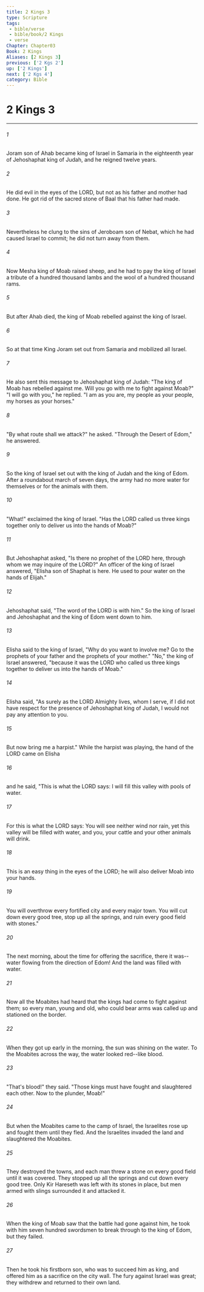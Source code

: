 ```yaml
---
title: 2 Kings 3
type: Scripture
tags:
 - bible/verse
 - bible/book/2 Kings
 - verse
Chapter: Chapter03
Book: 2 Kings
Aliases: [2 Kings 3]
previous: ['2 Kgs 2']
up: ['2 Kings']
next: ['2 Kgs 4']
category: Bible
---
```

# 2 Kings 3

***


###### 1 
Joram son of Ahab became king of Israel in Samaria in the eighteenth year of Jehoshaphat king of Judah, and he reigned twelve years. 

###### 2 
He did evil in the eyes of the LORD, but not as his father and mother had done. He got rid of the sacred stone of Baal that his father had made. 

###### 3 
Nevertheless he clung to the sins of Jeroboam son of Nebat, which he had caused Israel to commit; he did not turn away from them. 

###### 4 
Now Mesha king of Moab raised sheep, and he had to pay the king of Israel a tribute of a hundred thousand lambs and the wool of a hundred thousand rams. 

###### 5 
But after Ahab died, the king of Moab rebelled against the king of Israel. 

###### 6 
So at that time King Joram set out from Samaria and mobilized all Israel. 

###### 7 
He also sent this message to Jehoshaphat king of Judah: "The king of Moab has rebelled against me. Will you go with me to fight against Moab?" "I will go with you," he replied. "I am as you are, my people as your people, my horses as your horses." 

###### 8 
"By what route shall we attack?" he asked. "Through the Desert of Edom," he answered. 

###### 9 
So the king of Israel set out with the king of Judah and the king of Edom. After a roundabout march of seven days, the army had no more water for themselves or for the animals with them. 

###### 10 
"What!" exclaimed the king of Israel. "Has the LORD called us three kings together only to deliver us into the hands of Moab?" 

###### 11 
But Jehoshaphat asked, "Is there no prophet of the LORD here, through whom we may inquire of the LORD?" An officer of the king of Israel answered, "Elisha son of Shaphat is here. He used to pour water on the hands of Elijah." 

###### 12 
Jehoshaphat said, "The word of the LORD is with him." So the king of Israel and Jehoshaphat and the king of Edom went down to him. 

###### 13 
Elisha said to the king of Israel, "Why do you want to involve me? Go to the prophets of your father and the prophets of your mother." "No," the king of Israel answered, "because it was the LORD who called us three kings together to deliver us into the hands of Moab." 

###### 14 
Elisha said, "As surely as the LORD Almighty lives, whom I serve, if I did not have respect for the presence of Jehoshaphat king of Judah, I would not pay any attention to you. 

###### 15 
But now bring me a harpist." While the harpist was playing, the hand of the LORD came on Elisha 

###### 16 
and he said, "This is what the LORD says: I will fill this valley with pools of water. 

###### 17 
For this is what the LORD says: You will see neither wind nor rain, yet this valley will be filled with water, and you, your cattle and your other animals will drink. 

###### 18 
This is an easy thing in the eyes of the LORD; he will also deliver Moab into your hands. 

###### 19 
You will overthrow every fortified city and every major town. You will cut down every good tree, stop up all the springs, and ruin every good field with stones." 

###### 20 
The next morning, about the time for offering the sacrifice, there it was--water flowing from the direction of Edom! And the land was filled with water. 

###### 21 
Now all the Moabites had heard that the kings had come to fight against them; so every man, young and old, who could bear arms was called up and stationed on the border. 

###### 22 
When they got up early in the morning, the sun was shining on the water. To the Moabites across the way, the water looked red--like blood. 

###### 23 
"That's blood!" they said. "Those kings must have fought and slaughtered each other. Now to the plunder, Moab!" 

###### 24 
But when the Moabites came to the camp of Israel, the Israelites rose up and fought them until they fled. And the Israelites invaded the land and slaughtered the Moabites. 

###### 25 
They destroyed the towns, and each man threw a stone on every good field until it was covered. They stopped up all the springs and cut down every good tree. Only Kir Hareseth was left with its stones in place, but men armed with slings surrounded it and attacked it. 

###### 26 
When the king of Moab saw that the battle had gone against him, he took with him seven hundred swordsmen to break through to the king of Edom, but they failed. 

###### 27 
Then he took his firstborn son, who was to succeed him as king, and offered him as a sacrifice on the city wall. The fury against Israel was great; they withdrew and returned to their own land. 
